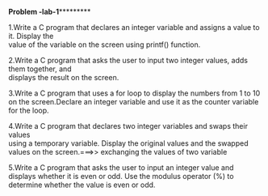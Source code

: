 
******************************Problem -lab-1***************************************

1.Write a C program that declares an integer variable and assigns a value to it. Display the     
  value of the variable on the screen using printf() function.

2.Write a C program that asks the user to input two integer values, adds them together, and  
  displays the result on the screen.

3.Write a C program that uses a for loop to display the numbers from 1 to 10 on the screen.Declare an integer variable and use it as the counter variable for the loop.

4.Write a C program that declares two integer variables and swaps their values   
  using  a temporary variable. Display the original values and the swapped values on the screen.===>> exchanging the values of two variable

5.Write a C program that asks the user to input an integer value and displays whether it is even 
  or odd. Use the modulus operator (%) to determine whether the value is even or odd.

